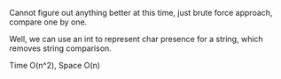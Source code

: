 
Cannot figure out anything better at this time, just brute force approach,  compare one by one.    

Well, we can use an int to represent char presence for a string, which removes  string comparison.    

Time O(n^2),   Space O(n)   

        